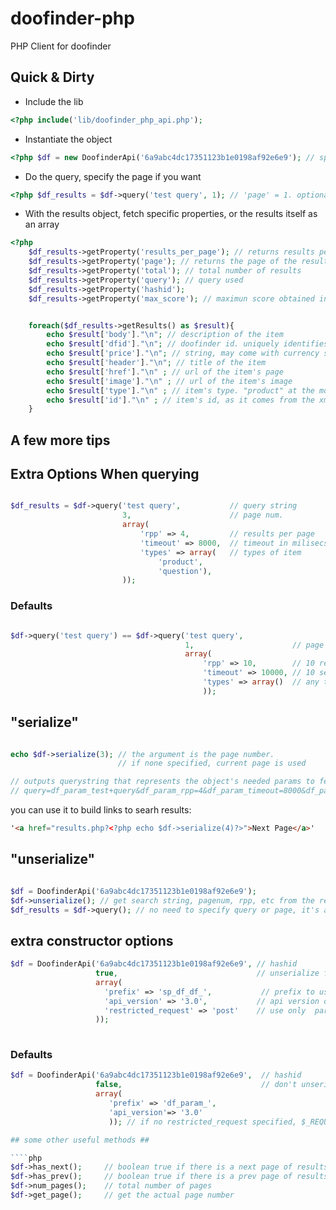 doofinder-php
=============

PHP Client for doofinder

Quick & Dirty
-------------

* Include the lib

````php
<?php include('lib/doofinder_php_api.php');
````

* Instantiate the object

````php
<?php $df = new DoofinderApi('6a9abc4dc17351123b1e0198af92e6e9'); // specify hashid ?>
````

* Do the query, specify the page if you want

````php
<?php $df_results = $df->query('test query', 1); // 'page' = 1. optional ?>
````

* With the results object, fetch specific properties, or the results itself as an array

````php
<?php 
    $df_results->getProperty('results_per_page'); // returns results per page.
    $df_results->getProperty('page'); // returns the page of the results
    $df_results->getProperty('total'); // total number of results
    $df_results->getProperty('query'); // query used
    $df_results->getProperty('hashid');
    $df_results->getProperty('max_score'); // maximun score obtained in the search results


    foreach($df_results->getResults() as $result){
        echo $result['body']."\n"; // description of the item
        echo $result['dfid']."\n"; // doofinder id. uniquely identifies this item
        echo $result['price']."\n"; // string, may come with currency sign
        echo $result['header']."\n"; // title of the item
        echo $result['href']."\n" ; // url of the item's page
        echo $result['image']."\n" ; // url of the item's image
        echo $result['type']."\n" ; // item's type. "product" at the moment 
        echo $result['id']."\n" ; // item's id, as it comes from the xml feed
    }

````


A few more tips
---------------

## Extra Options When querying ##

````php

$df_results = $df->query('test query',           // query string
                         3,                      // page num. 
                         array(
                             'rpp' => 4,         // results per page
                             'timeout' => 8000,  // timeout in milisecs
                             'types' => array(   // types of item 
                                 'product', 
                                 'question'), 
                         ));
````

### Defaults ###
````php

$df->query('test query') == $df->query('test query',
                                       1,                      // page num
                                       array(
                                           'rpp' => 10,        // 10 results per page
                                           'timeout' => 10000, // 10 secs timeout
                                           'types' => array()  // any type
                                           ));
````

## "serialize" ##

````php

echo $df->serialize(3); // the argument is the page number. 
                        // if none specified, current page is used

// outputs querystring that represents the object's needed params to fetch results of page 3
// query=df_param_test+query&df_param_rpp=4&df_param_timeout=8000&df_param_page=3

````

you can use it to build links to searh results:

````html
'<a href="results.php?<?php echo $df->serialize(4)?>">Next Page</a>'

````

## "unserialize" ##

````php

$df = DoofinderApi('6a9abc4dc17351123b1e0198af92e6e9');
$df->unserialize(); // get search string, pagenum, rpp, etc from the request
$df_results = $df->query(); // no need to specify query or page, it's already set through the 'unserialize' method
````

## extra constructor options ##

````php
$df = DoofinderApi('6a9abc4dc17351123b1e0198af92e6e9', // hashid
                   true,                               // unserialize from request params
                   array(
                     'prefix' => 'sp_df_df_',           // prefix to use when serializing
                     'api_version' => '3.0',           // api version of the search server
                     'restricted_request' => 'post'    // use only  params from 'post' or 'get' methods. 
                   ));
                   
````

### Defaults ###
````php
$df = DoofinderApi('6a9abc4dc17351123b1e0198af92e6e9',  // hashid
                   false,                               // don't unserialize from request
                   array(
                      'prefix' => 'df_param_',
                      'api_version'=> '3.0'
                      )); // if no restricted_request specified, $_REQUEST is used

## some other useful methods ##

````php
$df->has_next();     // boolean true if there is a next page of results
$df->has_prev();     // boolean true if there is a prev page of results
$df->num_pages();    // total number of pages
$df->get_page();     // get the actual page number
````
